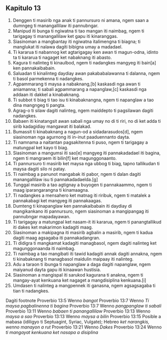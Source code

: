 Kapitulo 13
-----------

1. Denggen ti masirib nga anak ti pannursuro ni amana, ngem saan a dumngeg ti manangallilaw iti pannubngar.
2. Manipud iti bunga ti ngiwatna ti tao mangan iti naimbag, ngem ti tarigagay ti manangallilaw ket gapu iti kinaranggas.
3. Siasinoman a mangbantay iti ngiwatna italimengna ti biagna;
   ti manglukat iti nalawa dagiti bibigna umay a madadael.
4. Ti kararua ti nabannog ket agtarigagay ken awan ti magun-odna, idinto ta ti kararua ti nagaget ket nabaknang iti abasto.
5. Kagura ti nalinteg ti kinaulbod, ngem ti nadangkes mangyeg iti bain[a] ken pannakaibabain.
6. Saluadan ti kinalinteg daydiay awan pakababalawanna ti dalanna, ngem ti basol parmekenna ti nadangkes.
7. Agpammarang ti maysa a nabaknang,[b] kaskasdi nga awan ti aniamanna;
   ti sabali agpammarang a napanglaw,[c] kaskasdi nga addaan iti dakkel a kinabaknang.
8. Ti subbot ti biag ti tao isu ti kinabaknangna, ngem ti napanglaw a tao dina mangngeg ti pangta.
9. Agrag-o ti silaw dagiti nalinteg, ngem maiddepto ti pagsilawan dagiti nadangkes.
10. Babaen iti kinatangsit awan sabali nga umay no di ti riri, no di ket adda ti sirib kadagidiay mangawat iti balakad.
11. Bumassit ti kinabaknang a nagun-od a sidadarasudos[d], ngem siasinoman nga agurnong iti in-inut paaduennanto dayta.
12. Ti namnama a naitantan pagsakitenna ti puso, ngem ti tarigagay a matungpal ket kayo ti biag.
13. Siasinoman a mangumsi iti sao[e] mangyeg iti pannakadadael iti bagina, ngem ti mangraem iti bilin[f] ket magunggonaanto.
14. Ti pannursuro ti masirib ket maysa nga ubbog ti biag, tapno tallikudan ti maysa dagiti silo ni patay.
15. Ti naimbag a panunot mangabak iti pabor, ngem ti dalan dagiti manangallilaw isu ti pannakadadaelda.[g]
16. Tunggal masirib a tao agtignay a buyogen ti pannakaammo, ngem ti maag iparangarangna ti kinamaagna.
17. Ti nadangkes a mensahero ket matnag iti riribuk, ngem ti matalek a pannakabagi ket mangyeg iti pannakaagas.
18. Dumteng ti kinapanglaw ken pannakaibabain iti daydiay di mangikankano iti pannursuro, ngem siasinoman a mangipangag iti pannubngar mapadayawan.
19. Ti tarigagay a matungpal ket nasam-it iti kararua, ngem ti panangtallikud iti dakes ket makarimon kadagiti maag.
20. Siasinoman a makipagna iti masirib agbalin a masirib, ngem ti kadua dagiti maag agsagaba iti pannakadangran.
21. Ti didigra ti mangkamat kadagiti managbasol, ngem dagiti nalinteg ket magunggonaanda iti naimbag.
22. Ti naimbag a tao mangibati iti tawid kadagiti annak dagiti annakna, ngem ti kinabaknang ti managbasol maidulin maipaay iti nalinteg.
23. Adu a taraon ti ibunga ti napanglaw a daga dagiti napanglaw, ngem maiyanud dayta gapu iti kinaawan hustisia.
24. Siasinoman a mangispal iti sarukod kagurana ti anakna, ngem ti mangay-ayat kenkuana ket nagaget a mangdisiplina kenkuana.[i]
25. Umdasen ti nalinteg a mangpennek iti ganasna, ngem agsagsagaba ti tian ti nadangkes.

Dagiti footnote
Proverbio 13:5 Wenno *bangot*
Proverbio 13:7 Wenno *Ti maysa pagbalinenna ti bagina*
Proverbio 13:7 Wenno *pangpanglaw ti sabali*
Proverbio 13:11 Wenno *babaen ti panangallilaw*
Proverbio 13:13 Wenno *maysa a sao*
Proverbio 13:13 Wenno *maysa a bilin*
Proverbio 13:15 Posible a mabasa (idiligyo ti Septuagint, Syriac, Vulgate); Hebreo *ket narangkis, wenno manayon a rut*
Proverbio 13:21 Wenno *Dakes*
Proverbio 13:24 Wenno *ti mangayat kenkuana ket nasapa a disiplina*